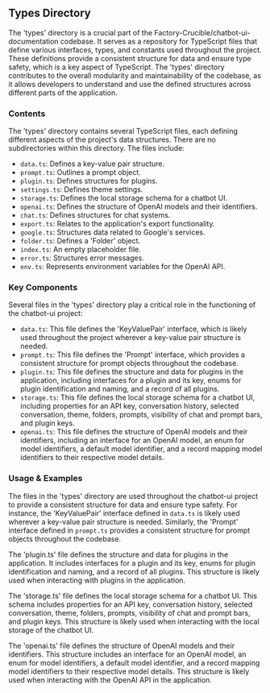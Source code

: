
## Types Directory

The 'types' directory is a crucial part of the Factory-Crucible/chatbot-ui-documentation codebase. It serves as a repository for TypeScript files that define various interfaces, types, and constants used throughout the project. These definitions provide a consistent structure for data and ensure type safety, which is a key aspect of TypeScript. The 'types' directory contributes to the overall modularity and maintainability of the codebase, as it allows developers to understand and use the defined structures across different parts of the application.

### Contents

The 'types' directory contains several TypeScript files, each defining different aspects of the project's data structures. There are no subdirectories within this directory. The files include:

- `data.ts`: Defines a key-value pair structure.
- `prompt.ts`: Outlines a prompt object.
- `plugin.ts`: Defines structures for plugins.
- `settings.ts`: Defines theme settings.
- `storage.ts`: Defines the local storage schema for a chatbot UI.
- `openai.ts`: Defines the structure of OpenAI models and their identifiers.
- `chat.ts`: Defines structures for chat systems.
- `export.ts`: Relates to the application's export functionality.
- `google.ts`: Structures data related to Google's services.
- `folder.ts`: Defines a 'Folder' object.
- `index.ts`: An empty placeholder file.
- `error.ts`: Structures error messages.
- `env.ts`: Represents environment variables for the OpenAI API.

### Key Components

Several files in the 'types' directory play a critical role in the functioning of the chatbot-ui project:

- `data.ts`: This file defines the 'KeyValuePair' interface, which is likely used throughout the project wherever a key-value pair structure is needed.
- `prompt.ts`: This file defines the 'Prompt' interface, which provides a consistent structure for prompt objects throughout the codebase.
- `plugin.ts`: This file defines the structure and data for plugins in the application, including interfaces for a plugin and its key, enums for plugin identification and naming, and a record of all plugins.
- `storage.ts`: This file defines the local storage schema for a chatbot UI, including properties for an API key, conversation history, selected conversation, theme, folders, prompts, visibility of chat and prompt bars, and plugin keys.
- `openai.ts`: This file defines the structure of OpenAI models and their identifiers, including an interface for an OpenAI model, an enum for model identifiers, a default model identifier, and a record mapping model identifiers to their respective model details.

### Usage & Examples

The files in the 'types' directory are used throughout the chatbot-ui project to provide a consistent structure for data and ensure type safety. For instance, the 'KeyValuePair' interface defined in `data.ts` is likely used wherever a key-value pair structure is needed. Similarly, the 'Prompt' interface defined in `prompt.ts` provides a consistent structure for prompt objects throughout the codebase.

The 'plugin.ts' file defines the structure and data for plugins in the application. It includes interfaces for a plugin and its key, enums for plugin identification and naming, and a record of all plugins. This structure is likely used when interacting with plugins in the application.

The 'storage.ts' file defines the local storage schema for a chatbot UI. This schema includes properties for an API key, conversation history, selected conversation, theme, folders, prompts, visibility of chat and prompt bars, and plugin keys. This structure is likely used when interacting with the local storage of the chatbot UI.

The 'openai.ts' file defines the structure of OpenAI models and their identifiers. This structure includes an interface for an OpenAI model, an enum for model identifiers, a default model identifier, and a record mapping model identifiers to their respective model details. This structure is likely used when interacting with the OpenAI API in the application.
